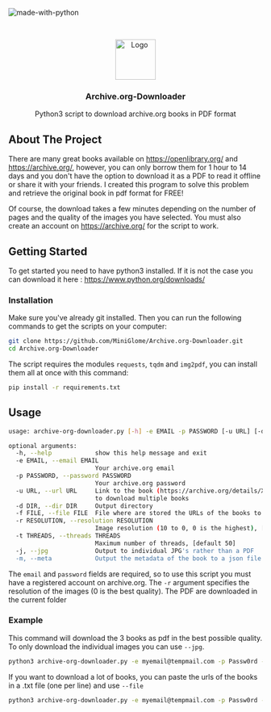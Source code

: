 ![made-with-python](https://img.shields.io/badge/Made%20with-Python3-brightgreen)

<!-- LOGO -->
<br />
<p align="center">
  <img src="https://user-images.githubusercontent.com/54740007/108192715-e5958c80-7114-11eb-8240-e884895bb45f.png" alt="Logo" width="80" height="80">

  <h3 align="center">Archive.org-Downloader</h3>

  <p align="center">
    Python3 script to download archive.org books in PDF format
    <br />
    </p>
</p>


## About The Project

There are many great books available on https://openlibrary.org/ and https://archive.org/, however, you can only borrow them for 1 hour to 14 days and you don't have the option to download it as a PDF to read it offline or share it with your friends. I created this program to solve this problem and retrieve the original book in pdf format for FREE!

Of course, the download takes a few minutes depending on the number of pages and the quality of the images you have selected. You must also create an account on https://archive.org/ for the script to work.


## Getting Started
To get started you need to have python3 installed. If it is not the case you can download it here : https://www.python.org/downloads/

### Installation
Make sure you've already git installed. Then you can run the following commands to get the scripts on your computer:
   ```sh
   git clone https://github.com/MiniGlome/Archive.org-Downloader.git
   cd Archive.org-Downloader
   ```
The script requires the modules `requests`, `tqdm` and `img2pdf`, you can install them all at once with this command:
```sh
pip install -r requirements.txt
```
   
## Usage
```sh
usage: archive-org-downloader.py [-h] -e EMAIL -p PASSWORD [-u URL] [-d DIR] [-f FILE] [-r RESOLUTION] [-t THREADS] [-j]

optional arguments:
  -h, --help            show this help message and exit
  -e EMAIL, --email EMAIL
                        Your archive.org email
  -p PASSWORD, --password PASSWORD
                        Your archive.org password
  -u URL, --url URL     Link to the book (https://archive.org/details/XXXX). You can use this argument several times
                        to download multiple books
  -d DIR, --dir DIR     Output directory
  -f FILE, --file FILE  File where are stored the URLs of the books to download
  -r RESOLUTION, --resolution RESOLUTION
                        Image resolution (10 to 0, 0 is the highest), [default 3]
  -t THREADS, --threads THREADS
                        Maximum number of threads, [default 50]
  -j, --jpg             Output to individual JPG's rather than a PDF
  -m, --meta            Output the metadata of the book to a json file
```
The `email` and `password` fields are required, so to use this script you must have a registered account on archive.org.
The `-r` argument specifies the resolution of the images (0 is the best quality).
The PDF are downloaded in the current folder

### Example
This command will download the 3 books as pdf in the best possible quality. To only download the individual images you can use `--jpg`.
```sh
python3 archive-org-downloader.py -e myemail@tempmail.com -p Passw0rd -r 0 -u https://archive.org/details/IntermediatePython -u https://archive.org/details/horrorgamispooky0000bidd_m7r1 -u https://archive.org/details/elblabladelosge00gaut 
```

If you want to download a lot of books, you can paste the urls of the books in a .txt file (one per line) and use `--file`
```sh
python3 archive-org-downloader.py -e myemail@tempmail.com -p Passw0rd --file books_to_download.txt
```